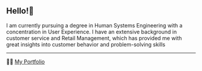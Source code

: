 ## Hello!👋
<p>I am currently pursuing a degree in Human Systems Engineering with a concentration in User Experience. I have an extensive background in customer service and Retail Management, which has provided me with great insights into customer behavior and problem-solving skills</p>

______________________________________________________________________________________

👨‍💻 [My Portfolio](https://joselongo.com/)

<!--
**jlongo27/jlongo27** is a ✨ _special_ ✨ repository because its `README.md` (this file) appears on your GitHub profile.

Here are some ideas to get you started:

- 🔭 I’m currently working on ...
- 🌱 I’m currently learning ...
- 👯 I’m looking to collaborate on ...
- 🤔 I’m looking for help with ...
- 💬 Ask me about ...
- 📫 How to reach me: ...
- 😄 Pronouns: ...
- ⚡ Fun fact: ...
-->
